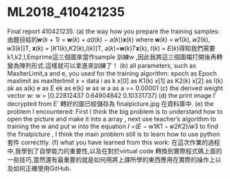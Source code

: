 # ML2018_410421235
Final report 410421235:
(a) the way how you prepare the training samples:
	由題目給的𝒘(𝑘 + 1) = 𝐰(𝑘) + 𝛼(𝑡(𝑘) − 𝑎(𝑘))𝐱(𝑘) where 𝐰(𝑘) = 𝑤1(𝑘), 𝑤2(𝑘), 𝑤3(𝑘)]T, 𝐱(𝑘) = [𝐾1(𝑘),𝐾2(𝑘),𝐼(𝑘)]T, 𝑎(𝑘)=𝐰(𝑘)𝑇𝐱(k), 𝑡(𝑘) = 𝐸(𝑘)得知我們需要k1,k2,I,Emprime這三個圖來當作sample 訓練w ,因此我將這三個圖檔打開後再轉變為陣列形式.這樣就可以拿進來訓練了！
(b) all parameters, such as MaxlterLimit,a and e, you used for the training algorithm:
	epoch as Epoch
	maxlimit as maxlterlimit
	x = data
	i as k
	x[0] as K1(k)
	x[1] as K2(k)
	x[2] as I(k)
	ak as a(k)
	e as E 
	ek as e(k)
	w as w
	a as a == 0.00001
(c) the derived weight vector w:
	w = [0.22812437 0.64904842 0.10331737]
(d) the print image I’ decrypted from E’
	轉好的圖已經儲存為 finalpicture.jpg 在資料庫中.
(e) the problem I encountered: 
	First I think the big problem is to understand how to open the picture and make it into a array , next use teacher’s algorithm to training the w and put w into the equation 𝐼 =(𝐸 − w1𝐾1 − 𝑤2𝐾2)/𝑤3 to find the finalpicture , I think the main problem still is to learn how to use python 套件 correcttly.
(f) what you have learned from this work:
	在這次作業的過程中,我學到了自學能力的重要性,以及在對於virtual code 轉換到實際程式碼上面的一些技巧,當然還有最重要的就是如何用將上課所學的東西應用在實際的操作上以及如何正確使用GitHub.
